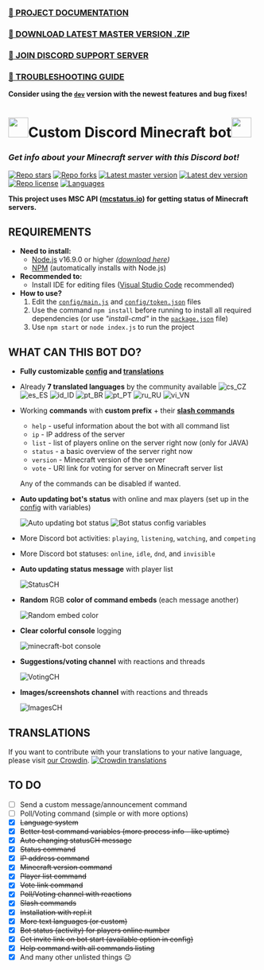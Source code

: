 ### [🔗 PROJECT DOCUMENTATION](https://mb.petyxbron.cz)
### [🔗 DOWNLOAD LATEST MASTER VERSION .ZIP](https://github.com/PetyXbron/minecraft-bot/archive/refs/heads/master.zip)
### [🔗 JOIN DISCORD SUPPORT SERVER](https://dsc.gg/azator)
### [🔗 TROUBLESHOOTING GUIDE](https://mb.petyxbron.cz/fix)

**Consider using the [`dev`](https://github.com/PetyXbron/minecraft-bot/tree/dev) version with the newest features and bug fixes!**
# <img src="https://imgur.com/2L1l0lk.png" width="40" height="40"/>Custom Discord Minecraft bot<img src="https://imgur.com/2L1l0lk.png" width="40" height="40"/>
### *Get info about your Minecraft server with this Discord bot!*

[![Repo stars](https://img.shields.io/github/stars/PetyXbron/minecraft-bot?style=flat&logo=github&labelColor=232121&color=24B712&label=Stars)](https://github.com/PetyXbron/minecraft-bot/stargazers) [![Repo forks](https://img.shields.io/github/forks/PetyXbron/minecraft-bot?style=flat&logo=github&labelColor=232121&color=24B712&label=Forks)](https://github.com/PetyXbron/minecraft-bot/network) [![Latest master version](https://img.shields.io/github/package-json/version/PetyXbron/minecraft-bot?color=24B712&label=Master&labelColor=232121&logo=github&sort=semver&style=flat)](https://github.com/PetyXbron/minecraft-bot/tree/main/) [![Latest dev version](https://img.shields.io/github/package-json/version/PetyXbron/minecraft-bot/dev?color=24B712&label=Dev&labelColor=232121&logo=github&sort=semver&style=flat)](https://github.com/PetyXbron/minecraft-bot/tree/dev/) [![Repo license](https://img.shields.io/github/license/PetyXbron/minecraft-bot?style=flat&logo=github&labelColor=232121&color=24B712&label=License)](https://github.com/PetyXbron/minecraft-bot/blob/main/LICENSE) [![Languages](https://img.shields.io/badge/7-24B712?style=flat&logo=crowdin&labelColor=232121&label=Languages)](https://crowdin.com/project/minecraft-bot)

**This project uses MSC API ([mcstatus.io](https://mcstatus.io)) for getting status of Minecraft servers.**

## REQUIREMENTS
- **Need to install:**
    - [Node.js](https://nodejs.org/en/about) v16.9.0 or higher *([download here](https://nodejs.org/en/download))*
    - [NPM](https://docs.npmjs.com/about-npm) (automatically installs with Node.js)
- **Recommended to:**
    - Install IDE for editing files ([Visual Studio Code](https://code.visualstudio.com/) recommended)
- **How to use?**
    1. Edit the [`config/main.js`](config/main.js) and [`config/token.json`](config/token.json) files
    2. Use the command `npm install` before running to install all required dependencies (or use *"install-cmd"* in the [`package.json`](package.json) file)
    3. Use `npm start` or `node index.js` to run the project

## WHAT CAN THIS BOT DO?

- **Fully customizable [config](config/main.js) and [translations](translations)**
- Already **7 translated languages** by the community available ![cs_CZ](https://img.shields.io/badge/%F0%9F%87%A8%F0%9F%87%BF-24B712
) ![es_ES](https://img.shields.io/badge/%F0%9F%87%AA%F0%9F%87%B8-24B712
) ![id_ID](https://img.shields.io/badge/%F0%9F%87%AE%F0%9F%87%A9-24B712
) ![pt_BR](https://img.shields.io/badge/%F0%9F%87%A7%F0%9F%87%B7-24B712
) ![pt_PT](https://img.shields.io/badge/%F0%9F%87%B5%F0%9F%87%B9-24B712
) ![ru_RU](https://img.shields.io/badge/%F0%9F%87%B7%F0%9F%87%BA-24B712
) ![vi_VN](https://img.shields.io/badge/%F0%9F%87%BB%F0%9F%87%B3-24B712
)
- Working **commands** with **custom prefix** + their **[slash commands]((https://support.discord.com/hc/en-us/articles/1500000368501-Slash-Commands-FAQ))**
    - `help` - useful information about the bot with all command list
    - `ip` - IP address of the server
    - `list` - list of players online on the server right now (only for JAVA)
    - `status` - a basic overview of the server right now
    - `version` - Minecraft version of the server
    - `vote` - URl link for voting for server on Minecraft server list

    Any of the commands can be disabled if wanted.
- **Auto updating bot's status** with online and max players (set up in the [config](config/main.js) with variables)

  ![Auto updating bot status](https://imgur.com/4D8W8lT.png)
  ![Bot status config variables](https://i.imgur.com/7TXaWTC.png)
- More Discord bot activities: `playing`, `listening`, `watching`, and `competing`
- More Discord bot statuses: `online`, `idle`, `dnd`, and `invisible`
- **Auto updating status message** with player list

  ![StatusCH](https://i.imgur.com/1QzmoZu.png)
- **Random** RGB **color of command embeds** (each message another)

  ![Random embed color](https://i.imgur.com/pA7h5rC.png)
- **Clear colorful console** logging

  ![minecraft-bot console](https://imgur.com/IqtzdM1.png)
- **Suggestions/voting channel** with reactions and threads

  ![VotingCH](https://i.imgur.com/OfCxqhf.gif)
- **Images/screenshots channel** with reactions and threads

  ![ImagesCH](https://i.imgur.com/AGmRGiH.gif)

## TRANSLATIONS

If you want to contribute with your translations to your native language, please visit [our Crowdin](https://crowdin.com/project/minecraft-bot).
[![Crowdin translations](https://badges.awesome-crowdin.com/translation-14273210-603419-update.png)](https://crowdin.com/project/minecraft-bot)

## TO DO

- [ ] Send a custom message/announcement command
- [ ] Poll/Voting command (simple or with more options)
- [x] <s>Language system</s>
- [x] <s>Better test command variables (more process info - like uptime)</s>
- [x] <s>Auto changing statusCH message</s>
- [x] <s>Status command</s>
- [x] <s>IP address command</s>
- [x] <s>Minecraft version command</s>
- [x] <s>Player list command</s>
- [x] <s>Vote link command</s>
- [x] <s>Poll/Voting channel with reactions</s>
- [x] <s>Slash commands</s>
- [x] <s>Installation with repl.it</s>
- [x] <s>More text languages (or custom)</s>
- [x] <s>Bot status (activity) for players online number</s>
- [x] <s>Get invite link on bot start (available option in config)</s>
- [x] <s>Help command with all commands listing</s>
- [x] And many other unlisted things 😉
